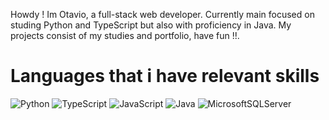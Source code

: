 Howdy ! Im Otavio, a full-stack web developer. Currently main focused on studing Python and TypeScript but also with proficiency in Java.
My projects consist of my studies and portfolio, have fun !!.

# Languages that i have relevant skills 

![Python](https://img.shields.io/badge/python-3670A0?style=for-the-badge&logo=python&logoColor=ffdd54)      ![TypeScript](https://img.shields.io/badge/typescript-%23007ACC.svg?style=for-the-badge&logo=typescript&logoColor=white)      ![JavaScript](https://img.shields.io/badge/javascript-%23323330.svg?style=for-the-badge&logo=javascript&logoColor=%23F7DF1E)      ![Java](https://img.shields.io/badge/java-%23ED8B00.svg?style=for-the-badge&logo=openjdk&logoColor=white)      ![MicrosoftSQLServer](https://img.shields.io/badge/Microsoft%20SQL%20Server-CC2927?style=for-the-badge&logo=microsoft%20sql%20server&logoColor=white)



